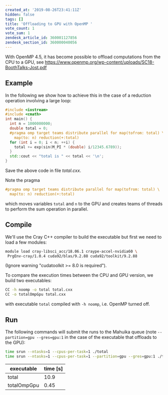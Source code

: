 ```yaml
---
created_at: '2019-08-26T23:41:11Z'
hidden: false
tags: []
title: 'Offloading to GPU with OpenMP '
vote_count: 1
vote_sum: 1
zendesk_article_id: 360001127856
zendesk_section_id: 360000040056
---
```


With OpenMP 4.5, it has become possible to offload computations from the
CPU to a GPU,
see <https://www.openmp.org/wp-content/uploads/SC18-BoothTalks-Jost.pdf>

## Example

In the following we show how to achieve this in the case of a reduction
operation involving a large loop:

```cpp
#include <iostream>
#include <cmath>
int main() {
  int n = 1000000000;
  double total = 0;
  #pragma omp target teams distribute parallel for map(tofrom: total) \
    map(to: n) reduction(+:total)
  for (int i = 0; i < n; ++i) {
    total += exp(sin(M_PI * (double) i/12345.6789));
  }
  std::cout << "total is " << total << '\n';
}
```

Save the above code in file *total.cxx*.

Note the pragma

```cpp
#pragma omp target teams distribute parallel for map(tofrom: total) \
  map(to: n) reduction(+:total)
```

which moves variables `total` and `n` to the GPU and creates teams of
threads to perform the sum operation in parallel. 

## Compile

We'll use the Cray C++ compiler to build the executable but first we
need to load a few modules:

```sh
module load cray-libsci_acc/18.06.1 craype-accel-nvidia60 \
 PrgEnv-cray/1.0.4 cuda92/blas/9.2.88 cuda92/toolkit/9.2.88
```

(Ignore warning "cudatoolkit &gt;= 8.0 is required").

To compare the execution times between the CPU and GPU version, we build
two executables:

```sh
CC -h noomp -o total total.cxx
CC -o totalOmpGpu total.cxx
```

with executable `total` compiled with `-h noomp`, i.e. OpenMP turned
off.

## Run

The following commands will submit the runs to the Mahuika queue (note
`--partition=gpu --gres=gpu:1` in the case of the executable that
offloads to the GPU):

```sh
time srun --ntasks=1 --cpus-per-task=1 ./total
time srun --ntasks=1 --cpus-per-task=1 --partition=gpu --gres=gpu:1 ./totalOmpGpu
```

| executable  | time \[s\] |
|-------------|------------|
| total       | 10.9       |
| totalOmpGpu | 0.45       |
